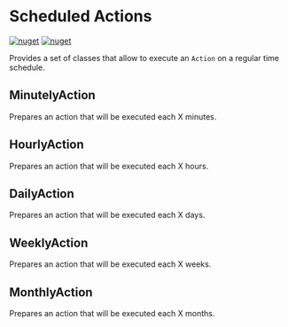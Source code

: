 # Scheduled Actions
[![nuget](https://img.shields.io/nuget/v/ScheduledActions.svg)](https://www.nuget.org/packages/ScheduledActions)
[![nuget](https://img.shields.io/nuget/dt/ScheduledActions.svg)](https://www.nuget.org/packages/ScheduledActions)

Provides a set of classes that allow to execute an `Action` on a regular time schedule.

## MinutelyAction

Prepares an action that will be executed each X minutes.

## HourlyAction

Prepares an action that will be executed each X hours.

## DailyAction

Prepares an action that will be executed each X days.

## WeeklyAction

Prepares an action that will be executed each X weeks.

## MonthlyAction

Prepares an action that will be executed each X months.

